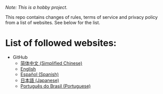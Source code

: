 *Note: This is a hobby project.*

This repo contains changes of rules, terms of service and privacy policy from a list of websites. See below for the list.

# List of followed websites:

- GitHub
  - [简体中文 (Simplified Chinese)](https://docs.github.com/cn/github/site-policy)
  - [English](https://docs.github.com/en/github/site-policy)
  - [Español (Spanish)](https://docs.github.com/es/github/site-policy)
  - [日本語 (Japanese)](https://docs.github.com/ja/github/site-policy)
  - [Português do Brasil (Portuguese)](https://docs.github.com/pt/github/site-policy)
